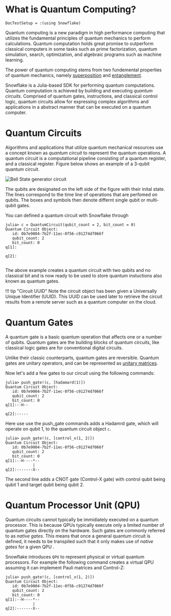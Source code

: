 # What is Quantum Computing?
```@meta
DocTestSetup = :(using Snowflake)
```
Quantum computing is a new paradigm in high performance computing that utilizes the fundamental principles of quantum mechanics to perform calculations. Quantum computation holds great promise to outperform classical computers in some tasks such as prime factorization, quantum simulation, search, optimization, and algebraic programs such as machine learning.

The power of quantum computing stems from two fundemental properties of quantum mechanics, namely [superposition](https://en.wikipedia.org/wiki/Quantum_superposition) and [entanglement](https://en.wikipedia.org/wiki/Quantum_entanglement).

Snowflake is a Julia-based SDK for performing quantum computations. Quantum computation is achieved by building and executing _quantum circuits_. Comprised of quantum gates, instructions, and classical control logic, quantum circuits allow for expressing complex algorithms and applications in a abstract manner that can be executed on a quantum computer.

# Quantum Circuits

Algorithms and applications that utilize quantum mechanical resources use a concept known as _quantum circuit_ to represent the quantum operations. A quantum circuit is a computational pipeline consisting of a quantum register, and a classical register. Figure below shows an example of a 3-qubit quantum circuit.

![Bell State generator circuit](https://i.stack.imgur.com/NkYrk.png)

The qubits are designated on the left side of the figure with their inital state. The lines correspond to the time line of operations that are perfomed on qubits. The boxes and symbols then denote differnt single qubit or multi-qubit gates.

You can defined a quantum circuit with Snowflake through

```jldoctest
julia> c = QuantumCircuit(qubit_count = 2, bit_count = 0)
Quantum Circuit Object:
   id: 0b7e9004-7b2f-11ec-0f56-c91274d7066f 
   qubit_count: 2 
   bit_count: 0 
q[1]:
     
q[2]:
  
```
The above example creates a quantum circuit with two qubits and no classical bit and is now ready to be used to store quantum instuctions also known as quantum gates. 

!!! tip "Circuit UUID"
    Note the circuit object has been given a Universally Unique Identifier (UUID). This UUID can be used later to retrieve the circuit results from a remote server such as a quantum computer on the cloud.


# Quantum Gates

A quantum gate is a basic quantum operation that affects one or a number of qubits. Quantum gates are the building blocks of quantum circuits, like classical logic gates are for conventional digital circuits.

Unlike their classic counterparts, quantum gates are reversible. Quantum gates are unitary operators, and can be represented as [unitary matrices](https://en.wikipedia.org/wiki/Unitary_matrix).

Now let's add a few gates to our circuit using the following commands:

```jldoctest
julia> push_gate!(c, [hadamard(1)])
Quantum Circuit Object:
   id: 0b7e9004-7b2f-11ec-0f56-c91274d7066f 
   qubit_count: 2 
   bit_count: 0 
q[1]:--H--
          
q[2]:-----
```          
Here use use the push_gate commands adds a Hadamrd gate, which will operate on qubit 1, to the quantum circuit object `c`.
```jldoctest
julia> push_gate!(c, [control_x(1, 2)])
Quantum Circuit Object:
   id: 0b7e9004-7b2f-11ec-0f56-c91274d7066f 
   qubit_count: 2 
   bit_count: 0 
q[1]:--H----*--
            |  
q[2]:-------X--
```

 The second line adds a CNOT gate (Control-X gate) with control qubit being qubit 1 and target qubit being qubit 2. 

 # Quantum Processor Unit (QPU)

Quantum circuits cannot typically be immidiately executed on a quantum processor. This is because QPUs typically execute only a limited number of quantum gates directly on the hardware. Such gates are commonly referred to as *native gates*. This means that once a general quantum circuit is defined, it needs to be transpiled such that it only makes use of *native gates* for a given QPU . 

Snowflake introduces `QPU` to represent physical or virtual quantum processors. For example the following command creates a virtual QPU assuming it can implement Pauli matrices and Control-Z:

```jldoctest
julia> push_gate!(c, [control_x(1, 2)])
Quantum Circuit Object:
   id: 0b7e9004-7b2f-11ec-0f56-c91274d7066f 
   qubit_count: 2 
   bit_count: 0 
q[1]:--H----*--
            |  
q[2]:-------X--
```
